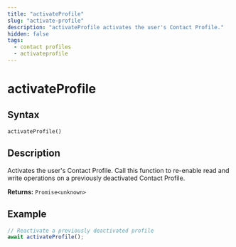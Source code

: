 ```yaml
---
title: "activateProfile"
slug: "activate-profile"
description: "activateProfile activates the user's Contact Profile."
hidden: false
tags: 
  - contact profiles
  - activateprofile
---
```


# activateProfile

## Syntax

`activateProfile()`

## Description

Activates the user's Contact Profile.
Call this function to re-enable read and write operations on a previously deactivated Contact Profile.

**Returns:** `Promise<unknown>`

## Example

```js
// Reactivate a previously deactivated profile
await activateProfile();
```